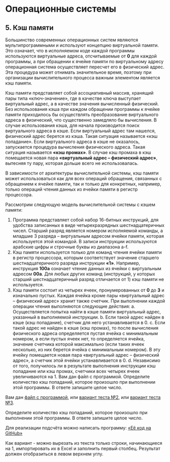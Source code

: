 # Операционные системы

## 5. Кэш памяти

Большинство современных операционных систем являются мультипрограммными и используют концепцию виртуальной памяти. Это означает, что в исполняемом коде каждой программы используются виртуальные адреса, отсчитываемые от **0** для каждой программы, а при обращении к ячейке памяти по виртуальному адресу операционная система осуществляет пересчет его в физический адрес. Эта процедура может отнимать значительное время, поэтому при организации вычислительного процесса важным элементом является кэш памяти.

Кэш памяти представляет собой ассоциативный массив, хранящий пары типа «ключ-значение», где в качестве ключа выступает виртуальный адрес, а в качестве значения вычисленный физический. Без использования кэша при каждом обращении программы к ячейке памяти приходилось бы осуществлять преобразование виртуального адреса в физический, что существенно замедляло бы вычисления. В случае использования кэша, для начала производится поиск виртуального адреса в кэше. Если виртуальный адрес там нашелся, физический адрес берется из кэша. Такая ситуация называется «кэш попадание». Если виртуального адреса в кэше не оказалось, запускается процедура вычисления физического адреса. Такая ситуация называется **«кэш промах»**. В случае кэш промаха в кэш помещается новая пара **«виртуальный адрес – физический адрес»**, вытесняя ту пару, которая дольше всего не использовалась.

В зависимости от архитектуры вычислительной системы, кэш памяти может использоваться как для всех операций обращения, связанных с обращением к ячейке памяти, так и только для конкретных, например, только операций чтения данных из ячейки памяти в регистр процессора.

Рассмотрим следующую модель вычислительной системы с кэшем памяти:

1.	Программа представляет собой набор 16-битных инструкций, для удобства записанных в виде четырехразрядных шестнадцатеричных чисел. Старший разряд является номером исполняемой команды, а младшие 3 разряда – виртуальным адресом ячейки памяти, которая используется этой командой. В записи инструкции используются арабские цифры и строчные буквы из диапазона a-f.
2.	Кэш памяти используется только для команд чтения ячейки памяти в регистр процессора, которым соответствует значение старшего шестнадцатеричного разряда инструкции **«1»**. Например, инструкция **100a** означает чтение данных из ячейки с виртуальным адресом **00a**. Для любых других команд (инструкций, у которых старший шестнадцатеричный разряд отличается от 1) кэш памяти не используется.
3.	Кэш памяти состоит из четырех ячеек, пронумерованных от **0** до **3** и изначально пустых. Каждая ячейка кроме пары «виртуальный адрес – физический адрес» хранит также счетчик. При выполнении каждой операции чтения выполняются следующие действия:
a. Осуществляется попытка найти в кэше памяти виртуальный адрес, указанный в выполняемой инструкции.
b. Если такой адрес найден в кэше (кэш попадание), счетчик для него устанавливается в 0.
c. Если такой адрес не найден в кэше (кэш промах), то после вычисления физического адреса определяется пустая ячейка с минимальным номером, а если пустых ячеек нет, то определяется ячейка, значение счетчика которой максимально (если таких ячеек несколько, из них берется ячейка с минимальным номером). В эту ячейку помещается новая пара «виртуальный адрес – физический адрес», а счетчик этой ячейки устанавливается в 0.
d. Независимо от того, получилось ли в результате выполнения инструкции кэш попадание или кэш промах, счетчики всех четырех ячеек увеличиваются на 1.
Вам дан файл с программой. Определите количество кэш попаданий, которое произошло при выполнении этой программы. В ответе запишите целое число.

Вам дан [файл с программой](./test.txt), или [вариант теста №2](./test1.txt), или [вариант теста №3](./test2.txt).

Определите количество кэш попаданий, которое произошло при выполнении этой программы. В ответе запишите целое число.

Для реализации подсчёта можно написать программу: [«Её код на GitHub»](./cache.cpp)

Как вариант - можно вырезать из текста только строки, начинающиеся на 1, импортировать их в Excel и заполнить первый столбец.
Результат должен отобразиться в левом верхнем углу. 
